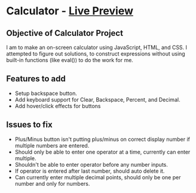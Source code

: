 # Calculator - [Live Preview](https://robisonwebdev.github.io/Calculator/)

## Objective of Calculator Project
I am to make an on-screen calculator using JavaScript, HTML, and CSS. I attempted to figure out solutions, to construct expressions without using
built-in functions (like eval()) to do the work for me. 

## Features to add
- Setup backspace button.
- Add keyboard support for Clear, Backspace, Percent, and Decimal.
- Add hover/click effects for buttons

## Issues to fix
- Plus/Minus button isn't putting plus/minus on correct display number if multiple numbers are entered.
- Should only be able to enter one operator at a time, currently can enter multiple.
- Shouldn't be able to enter operator before any number inputs.
- If operator is entered after last number, should auto delete it.
- Can currently enter multiple decimal points, should only be one per number and only for numbers.
